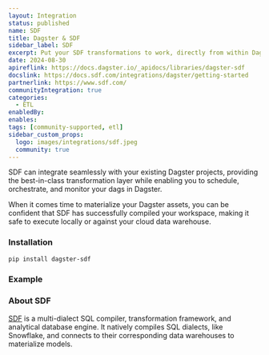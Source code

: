 ```yaml
---
layout: Integration
status: published
name: SDF
title: Dagster & SDF
sidebar_label: SDF
excerpt: Put your SDF transformations to work, directly from within Dagster.
date: 2024-08-30
apireflink: https://docs.dagster.io/_apidocs/libraries/dagster-sdf
docslink: https://docs.sdf.com/integrations/dagster/getting-started
partnerlink: https://www.sdf.com/
communityIntegration: true
categories:
  - ETL
enabledBy:
enables:
tags: [community-supported, etl]
sidebar_custom_props:
  logo: images/integrations/sdf.jpeg
  community: true
---
```


SDF can integrate seamlessly with your existing Dagster projects, providing the best-in-class transformation layer while enabling you to schedule, orchestrate, and monitor your dags in Dagster.

When it comes time to materialize your Dagster assets, you can be confident that SDF has successfully compiled your workspace, making it safe to execute locally or against your cloud data warehouse.

### Installation

```bash
pip install dagster-sdf
```

### Example

<CodeExample path="docs_beta_snippets/docs_beta_snippets/integrations/sdf.py" language="python" />

### About SDF

[SDF](https://www.sdf.com/) is a multi-dialect SQL compiler, transformation framework, and analytical database engine. It natively compiles SQL dialects, like Snowflake, and connects to their corresponding data warehouses to materialize models.
